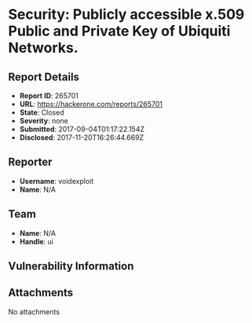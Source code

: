 # Security: Publicly accessible x.509 Public and Private Key of Ubiquiti Networks.

## Report Details
- **Report ID**: 265701
- **URL**: https://hackerone.com/reports/265701
- **State**: Closed
- **Severity**: none
- **Submitted**: 2017-09-04T01:17:22.154Z
- **Disclosed**: 2017-11-20T16:26:44.669Z

## Reporter
- **Username**: voidexploit
- **Name**: N/A

## Team
- **Name**: N/A
- **Handle**: ui

## Vulnerability Information


## Attachments
No attachments
